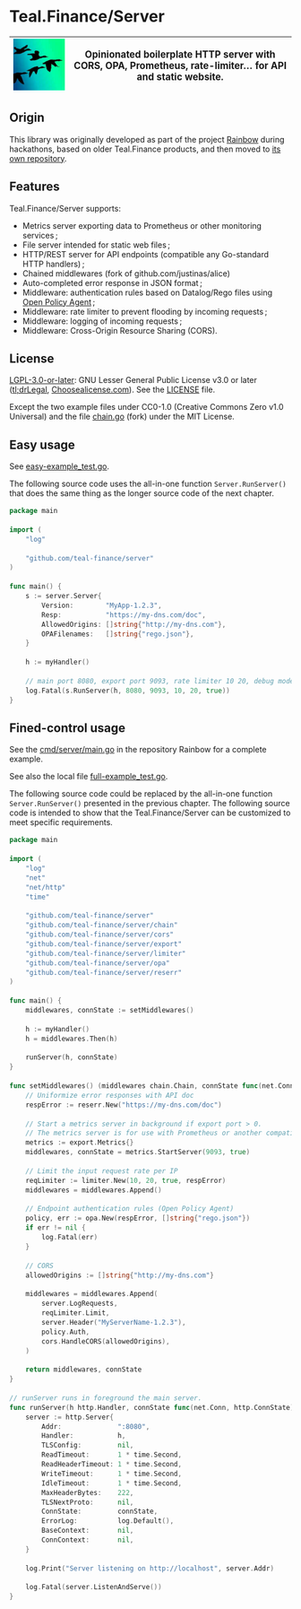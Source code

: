 # Teal.Finance/Server

![logo](logo.jpg) | <big>Opinionated boilerplate HTTP server with CORS, OPA, Prometheus, rate-limiter… for API and static website.</big>
-|-

## Origin

This library was originally developed as part of the project
[Rainbow](https://github.com/teal-finance/rainbow) during hackathons,
based on older Teal.Finance products,
and then moved to [its own repository](https://github.com/teal-finance/server).

## Features

Teal.Finance/Server supports:

* Metrics server exporting data to Prometheus or other monitoring services ;
* File server intended for static web files ;
* HTTP/REST server for API endpoints (compatible any Go-standard HTTP handlers) ;
* Chained middlewares (fork of github.com/justinas/alice)
* Auto-completed error response in JSON format ;
* Middleware: authentication rules based on Datalog/Rego files using [Open Policy Agent](https://www.openpolicyagent.org) ;
* Middleware: rate limiter to prevent flooding by incoming requests ;
* Middleware: logging of incoming requests ;
* Middleware: Cross-Origin Resource Sharing (CORS).

## License

[LGPL-3.0-or-later](https://spdx.org/licenses/LGPL-3.0-or-later.html):
GNU Lesser General Public License v3.0 or later
([tl;drLegal](https://tldrlegal.com/license/gnu-lesser-general-public-license-v3-(lgpl-3)),
[Choosealicense.com](https://choosealicense.com/licenses/lgpl-3.0/)).
See the [LICENSE](LICENSE) file.

Except the two example files under CC0-1.0 (Creative Commons Zero v1.0 Universal)
and the file [chain.go](chain/chain.go) (fork) under the MIT License.

## Easy usage

See [easy-example_test.go](easy-example_test.go).

The following source code uses the all-in-one function `Server.RunServer()` that does the same thing as the longer source code of the next chapter.

```go
package main

import (
    "log"

    "github.com/teal-finance/server"
)

func main() {
    s := server.Server{
        Version:        "MyApp-1.2.3",
        Resp:           "https://my-dns.com/doc",
        AllowedOrigins: []string{"http://my-dns.com"},
        OPAFilenames:   []string{"rego.json"},
    }

    h := myHandler()

    // main port 8080, export port 9093, rate limiter 10 20, debug mode 
    log.Fatal(s.RunServer(h, 8080, 9093, 10, 20, true))
}
```

## Fined-control usage

See the [cmd/server/main.go](https://github.com/teal-finance/rainbow/blob/main/cmd/server/main.go)
in the repository Rainbow for a complete example.

See also the local file [full-example_test.go](full-example_test.go).

The following source code could be replaced by the all-in-one function `Server.RunServer()` presented in the previous chapter. The following source code is intended to show that the Teal.Finance/Server can be customized to meet specific requirements.

```go
package main

import (
    "log"
    "net"
    "net/http"
    "time"

    "github.com/teal-finance/server"
    "github.com/teal-finance/server/chain"
    "github.com/teal-finance/server/cors"
    "github.com/teal-finance/server/export"
    "github.com/teal-finance/server/limiter"
    "github.com/teal-finance/server/opa"
    "github.com/teal-finance/server/reserr"
)

func main() {
    middlewares, connState := setMiddlewares()

    h := myHandler()
    h = middlewares.Then(h)

    runServer(h, connState)
}

func setMiddlewares() (middlewares chain.Chain, connState func(net.Conn, http.ConnState)) {
    // Uniformize error responses with API doc
    respError := reserr.New("https://my-dns.com/doc")

    // Start a metrics server in background if export port > 0.
    // The metrics server is for use with Prometheus or another compatible monitoring tool.
    metrics := export.Metrics{}
    middlewares, connState = metrics.StartServer(9093, true)

    // Limit the input request rate per IP
    reqLimiter := limiter.New(10, 20, true, respError)
    middlewares = middlewares.Append()

    // Endpoint authentication rules (Open Policy Agent)
    policy, err := opa.New(respError, []string{"rego.json"})
    if err != nil {
        log.Fatal(err)
    }

    // CORS
    allowedOrigins := []string{"http://my-dns.com"}

    middlewares = middlewares.Append(
        server.LogRequests,
        reqLimiter.Limit,
        server.Header("MyServerName-1.2.3"),
        policy.Auth,
        cors.HandleCORS(allowedOrigins),
    )

    return middlewares, connState
}

// runServer runs in foreground the main server.
func runServer(h http.Handler, connState func(net.Conn, http.ConnState)) {
    server := http.Server{
        Addr:              ":8080",
        Handler:           h,
        TLSConfig:         nil,
        ReadTimeout:       1 * time.Second,
        ReadHeaderTimeout: 1 * time.Second,
        WriteTimeout:      1 * time.Second,
        IdleTimeout:       1 * time.Second,
        MaxHeaderBytes:    222,
        TLSNextProto:      nil,
        ConnState:         connState,
        ErrorLog:          log.Default(),
        BaseContext:       nil,
        ConnContext:       nil,
    }

    log.Print("Server listening on http://localhost", server.Addr)

    log.Fatal(server.ListenAndServe())
}
```

